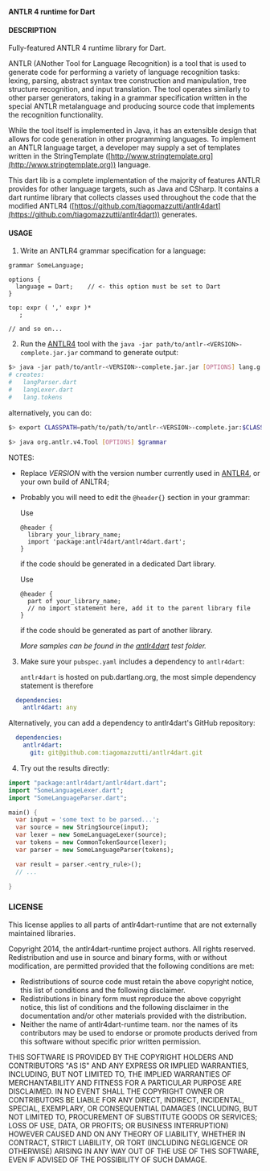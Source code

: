 **ANTLR 4 runtime for Dart**

#### DESCRIPTION

Fully-featured ANTLR 4 runtime library for Dart.

ANTLR (ANother Tool for Language Recognition) is a tool that is used to generate
code for performing a variety of language recognition tasks: lexing, parsing,
abstract syntax tree construction and manipulation, tree structure recognition,
and input translation. The tool operates similarly to other parser generators,
taking in a grammar specification written in the special ANTLR metalanguage and
producing source code that implements the recognition functionality.

While the tool itself is implemented in Java, it has an extensible design that
allows for code generation in other programming languages. To implement an
ANTLR language target, a developer may supply a set of templates written in the
StringTemplate ([http://www.stringtemplate.org](http://www.stringtemplate.org)) language.

This dart lib is a complete implementation of the majority of features
ANTLR provides for other language targets, such as Java and CSharp. It contains
a dart runtime library that collects classes used throughout the code that
the modified ANTLR4 ([https://github.com/tiagomazzutti/antlr4dart](https://github.com/tiagomazzutti/antlr4dart)) 
generates.

#### USAGE

1. Write an ANTLR4 grammar specification for a language:

  ```antlr
  grammar SomeLanguage;
  
  options {
    language = Dart;    // <- this option must be set to Dart
  }
  
  top: expr ( ',' expr )*
     ;
  
  // and so on...
  ```

2. Run the [ANTLR4](https://github.com/tiagomazzutti/antlr4dart) tool with the `java -jar path/to/antlr-<VERSION>-complete.jar.jar` command to generate output:

  ```bash
  $> java -jar path/to/antlr-<VERSION>-complete.jar.jar [OPTIONS] lang.g
  # creates:
  #   langParser.dart
  #   langLexer.dart
  #   lang.tokens
  ```

   alternatively, you can do:

  ```bash 
  $> export CLASSPATH=path/to/path/to/antlr-<VERSION>-complete.jar:$CLASSPATH
  
  $> java org.antlr.v4.Tool [OPTIONS] $grammar
  ```

   NOTES: 
   * Replace *VERSION* with the version number currently used in [ANTLR4](https://github.com/tiagomazzutti/antlr4dart), or your own build of ANLTR4;
   * Probably you will need to edit the `@header{}` section in your grammar:
   
       Use 
        ```antlr
        @header {
          library your_library_name;
          import 'package:antlr4dart/antlr4dart.dart';
        }
        ```
       if the code should be generated in a dedicated Dart library. 
    
       Use 
        ```antlr
        @header {
          part of your_library_name;
          // no import statement here, add it to the parent library file 
        }
        ```
       if the  code should be generated as part of another library. 

       *More samples can be found in the [antlr4dart](https://github.com/tiagomazzutti/antlr4dart) test folder.*

3. Make sure your `pubspec.yaml` includes a dependency to `antlr4dart`:

   `antlr4dart` is hosted on pub.dartlang.org, the most simple dependency statement is therefore
```yaml
  dependencies:
    antlr4dart: any
```
   
   Alternatively, you can add a dependency to antlr4dart's GitHub repository: 
```yaml
  dependencies:
    antlr4dart: 
      git: git@github.com:tiagomazzutti/antlr4dart.git 
```

4. Try out the results directly:

```dart
import "package:antlr4dart/antlr4dart.dart";
import "SomeLanguageLexer.dart";
import "SomeLanguageParser.dart";

main() {
  var input = 'some text to be parsed...';
  var source = new StringSource(input);
  var lexer = new SomeLanguageLexer(source);
  var tokens = new CommonTokenSource(lexer);
  var parser = new SomeLanguageParser(tokens);

  var result = parser.<entry_rule>();    
  // ...

}
```

### LICENSE

This license applies to all parts of antlr4dart-runtime that are not 
externally maintained libraries. 

Copyright 2014, the antlr4dart-runtime project authors. All rights 
reserved. Redistribution and use in source and binary forms, with or 
without modification, are permitted provided that the following 
conditions are met:

  * Redistributions of source code must retain the above copyright
    notice, this list of conditions and the following disclaimer.
  * Redistributions in binary form must reproduce the above
    copyright notice, this list of conditions and the following
    disclaimer in the documentation and/or other materials provided
    with the distribution.
  * Neither the name of antlr4dart-runtime team. nor the names of its
    contributors may be used to endorse or promote products derived
    from this software without specific prior written permission.

THIS SOFTWARE IS PROVIDED BY THE COPYRIGHT HOLDERS AND CONTRIBUTORS
"AS IS" AND ANY EXPRESS OR IMPLIED WARRANTIES, INCLUDING, BUT NOT
LIMITED TO, THE IMPLIED WARRANTIES OF MERCHANTABILITY AND FITNESS FOR
A PARTICULAR PURPOSE ARE DISCLAIMED. IN NO EVENT SHALL THE COPYRIGHT
OWNER OR CONTRIBUTORS BE LIABLE FOR ANY DIRECT, INDIRECT, INCIDENTAL,
SPECIAL, EXEMPLARY, OR CONSEQUENTIAL DAMAGES (INCLUDING, BUT NOT
LIMITED TO, PROCUREMENT OF SUBSTITUTE GOODS OR SERVICES; LOSS OF USE,
DATA, OR PROFITS; OR BUSINESS INTERRUPTION) HOWEVER CAUSED AND ON ANY
THEORY OF LIABILITY, WHETHER IN CONTRACT, STRICT LIABILITY, OR TORT
(INCLUDING NEGLIGENCE OR OTHERWISE) ARISING IN ANY WAY OUT OF THE USE
OF THIS SOFTWARE, EVEN IF ADVISED OF THE POSSIBILITY OF SUCH DAMAGE.
